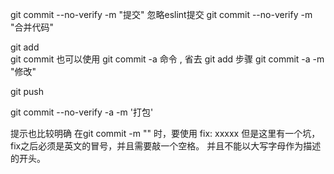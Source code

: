 git commit --no-verify -m "提交"     忽略eslint提交
git commit --no-verify -m "合并代码"

git add  
git commit
也可以使用 git commit -a 命令 , 省去 git add 步骤 
 git commit -a -m "修改"

git push

 git commit --no-verify -a -m '打包'

提示也比较明确 在git commit -m "" 时，要使用 fix: xxxxx
但是这里有一个坑，fix之后必须是英文的冒号，并且需要敲一个空格。
并且不能以大写字母作为描述的开头。